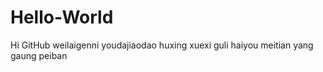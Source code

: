 # Hello-World
Hi GitHub  weilaigenni 
youdajiaodao    huxing  xuexi guli   haiyou meitian yang gaung 
peiban 
